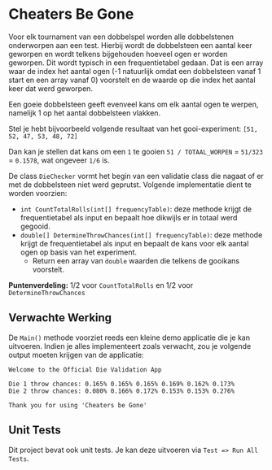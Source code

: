 # Cheaters Be Gone

Voor elk tournament van een dobbelspel worden alle dobbelstenen onderworpen aan een test. Hierbij wordt de dobbelsteen een aantal keer geworpen en wordt telkens bijgehouden hoeveel ogen er worden geworpen. Dit wordt typisch in een frequentietabel gedaan. Dat is een array waar de index het aantal ogen (-1 natuurlijk omdat een dobbelsteen vanaf 1 start en een array vanaf 0) voorstelt en de waarde op die index het aantal keer dat werd geworpen.

Een goeie dobbelsteen geeft evenveel kans om elk aantal ogen te werpen, namelijk 1 op het aantal dobbelsteen vlakken.

Stel je hebt bijvoorbeeld volgende resultaat van het gooi-experiment: `[51, 52, 47, 53, 48, 72]`

Dan kan je stellen dat kans om een `1` te gooien `51 / TOTAAL_WORPEN` = `51/323` = `0.1578`, wat ongeveer `1/6` is.

De class `DieChecker` vormt het begin van een validatie class die nagaat of er met de dobbelsteen niet werd geprutst. Volgende implementatie dient te worden voorzien:

* `int CountTotalRolls(int[] frequencyTable)`: deze methode krijgt de frequentietabel als input en bepaalt hoe dikwijls er in totaal werd gegooid.
* `double[] DetermineThrowChances(int[] frequencyTable)`: deze methode krijgt de frequentietabel als input en bepaalt de kans voor elk aantal ogen op basis van het experiment.
  * Return een array van `double` waarden die telkens de gooikans voorstelt.

**Puntenverdeling:** 1/2 voor `CountTotalRolls` en 1/2 voor `DetermineThrowChances`

## Verwachte Werking

De `Main()` methode voorziet reeds een kleine demo applicatie die je kan uitvoeren. Indien je alles implementeert zoals verwacht, zou je volgende output moeten krijgen van de applicatie:

```text
Welcome to the Official Die Validation App

Die 1 throw chances: 0.165% 0.165% 0.165% 0.169% 0.162% 0.173%
Die 2 throw chances: 0.080% 0.166% 0.172% 0.153% 0.153% 0.276%

Thank you for using 'Cheaters be Gone'
```

## Unit Tests

Dit project bevat ook unit tests. Je kan deze uitvoeren via `Test => Run All Tests`.
